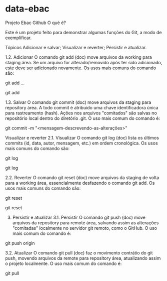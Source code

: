 # data-ebac
Projeto Ebac Github
O qué é?

Este é um projeto feito para demonstrar algumas funções do Git, a modo de exemplificar.

Tópicos
Adicionar e salvar;
Visualizar e reverter;
Persistir e atualizar.

1.2. Adicionar
O comando git add (doc) move arquivos da working para staging área. Se um arquivo for alterado/removido após ter sido adicionado, este deve ser adicionado novamente. Os usos mais comuns do comando são:

git add <nome-do-arquivo-1> <nome-do-arquivo-2> ...

git add <nome-do-dir>

1.3. Salvar
O comando git commit (doc) move arquivos da staging para repository área. A todo commit é atribuido uma chave identificadora única para rastreamento (hash). Ações nos arquivos "comitados" são salvas no repositório local dentro do diretório .git. O uso mais comum do comando é:

git commit -m "<mensagem-descrevendo-as-alterações>"

Visualizar e reverter
2.1. Visualizar
O comando git log (doc) lista os últimos commits (id, data, autor, mensagem, etc.) em ordem cronológica. Os usos mais comuns do comando são:

git log

git log <nome-do-arquivo>

2.2. Reverter
O comando git reset (doc) move arquivos da staging de volta para a working área, essencialmente desfazendo o comando git add. Os usos mais comuns do comando são:

git reset

git reset <nome-do-arquivo>

3. Persistir e atualizar
3.1. Persistir
O comando git push (doc) move arquivos da repository para remote área, salvando assim as alterações "comitadas" localmente no servidor git remoto, como o GitHub. O uso mais comum do comando é:

git push origin <nome-da-branch-remota>

3.2. Atualizar
O comando git pull (doc) faz o movimento contrátio do git push, movendo arquivos da remote para repository área, atualizando assim o projeto localmente. O uso mais comum do comando é:

git pull




